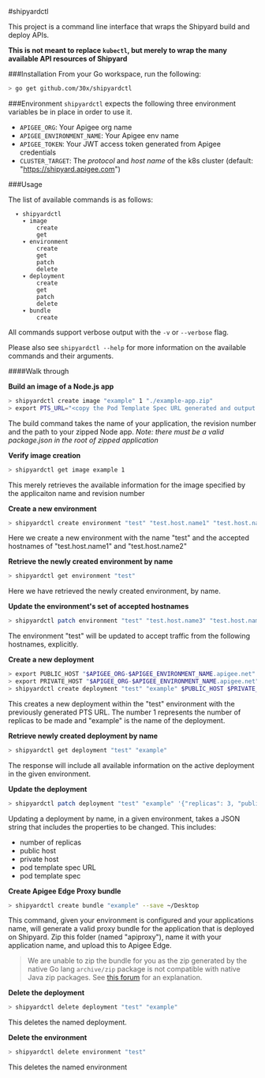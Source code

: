 #shipyardctl

This project is a command line interface that wraps the Shipyard build and deploy APIs.

**This is not meant to replace `kubectl`, but merely to wrap the many available API resources of Shipyard**

###Installation
From your Go workspace, run the following:
```sh
> go get github.com/30x/shipyardctl
```

###Environment
`shipyardctl` expects the following three environment variables be in place in order to use it.

- `APIGEE_ORG`: Your Apigee org name
- `APIGEE_ENVIRONMENT_NAME`: Your Apigee env name
- `APIGEE_TOKEN`: Your JWT access token generated from Apigee credentials
- `CLUSTER_TARGET`: The _protocol_ and _host name_ of the k8s cluster (default: "https://shipyard.apigee.com")

###Usage

The list of available commands is as follows:
```
  ▾ shipyardctl
    ▾ image
        create
        get
    ▾ environment
        create
        get
        patch
        delete
    ▾ deployment
        create
        get
        patch
        delete
    ▾ bundle
        create
```

All commands support verbose output with the `-v` or `--verbose` flag.

Please also see `shipyardctl --help` for more information on the available commands and their arguments.

####Walk through

**Build an image of a Node.js app**
```sh
> shipyardctl create image "example" 1 "./example-app.zip"
> export PTS_URL="<copy the Pod Template Spec URL generated and output by the build image command>"
```
The build command takes the name of your application, the revision number and the path to your zipped Node app.
_Note: there must be a valid package.json in the root of zipped application_

**Verify image creation**
```sh
> shipyardctl get image example 1
```
This merely retrieves the available information for the image specified by the applicaiton name and revision number

**Create a new environment**
```sh
> shipyardctl create environment "test" "test.host.name1" "test.host.name2"
```
Here we create a new environment with the name "test" and the accepted hostnames of "test.host.name1" and "test.host.name2"

**Retrieve the newly created environment by name**
```sh
> shipyardctl get environment "test"
```
Here we have retrieved the newly created environment, by name.

**Update the environment's set of accepted hostnames**
```sh
> shipyardctl patch environment "test" "test.host.name3" "test.host.name4"
```
The environment "test" will be updated to accept traffic from the following hostnames, explicitly.

**Create a new deployment**
```sh
> export PUBLIC_HOST "$APIGEE_ORG-$APIGEE_ENVIRONMENT_NAME.apigee.net"
> export PRIVATE_HOST "$APIGEE_ORG-$APIGEE_ENVIRONMENT_NAME.apigee.net"
> shipyardctl create deployment "test" "example" $PUBLIC_HOST $PRIVATE_HOST 1 $PTS_URL -e "NAME1=VALUE1" -e "NAME2=VALUE2"
```
This creates a new deployment within the "test" environment with the previously generated PTS URL. The number 1 represents the number
of replicas to be made and "example" is the name of the deployment.

**Retrieve newly created deployment by name**
```sh
> shipyardctl get deployment "test" "example"
```
The response will include all available information on the active deployment in the given environment.

**Update the deployment**
```sh
> shipyardctl patch deployment "test" "example" '{"replicas": 3, "publicHosts": "replacement.host.name"}'
```
Updating a deployment by name, in a given environment, takes a JSON string that includes the properties to be changed.
This includes:
- number of replicas
- public host
- private host
- pod template spec URL
- pod template spec

**Create Apigee Edge Proxy bundle**
```sh
> shipyardctl create bundle "example" --save ~/Desktop
```
This command, given your environment is configured and your applications name, will generate a valid proxy bundle for
the application that is deployed on Shipyard. Zip this folder (named "apiproxy"), name it with your application name, and
upload this to Apigee Edge.

> We are unable to zip the bundle for you as the zip generated by the native Go lang `archive/zip` package is not compatible
> with native Java zip packages. See [this forum](http://webmail.dev411.com/p/gg/golang-nuts/155g3s6g53/go-nuts-re-zip-files-created-with-archive-zip-arent-recognised-as-zip-files-by-java-util-zip) for an explanation.

**Delete the deployment**
```sh
> shipyardctl delete deployment "test" "example"
```
This deletes the named deployment.

**Delete the environment**
```sh
> shipyardctl delete environment "test"
```
This deletes the named environment